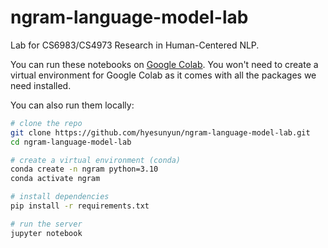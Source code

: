 # ngram-language-model-lab

Lab for CS6983/CS4973 Research in Human-Centered NLP.

You can run these notebooks on [Google Colab](https://colab.research.google.com/github/hyesunyun/ngram-language-model-lab/blob/main/n_gram_word_prediction.ipynb). 
You won't need to create a virtual environment for Google Colab as it comes with all the packages we need installed.

You can also run them locally:
```bash
# clone the repo
git clone https://github.com/hyesunyun/ngram-language-model-lab.git
cd ngram-language-model-lab

# create a virtual environment (conda)
conda create -n ngram python=3.10
conda activate ngram

# install dependencies
pip install -r requirements.txt

# run the server
jupyter notebook
```
